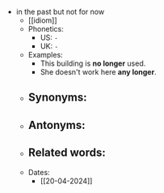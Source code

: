- in the past but not for now
	- [[idiom]]
	- Phonetics:
		- US: `-`
		- UK: `-`
	- Examples:
		- This building is **no longer** used.
		- She doesn't work here **any longer**.
	- Synonyms:
		- 
	- Antonyms:
		- 
	- Related words:
		- 
	- Dates:
		- [[20-04-2024]]

